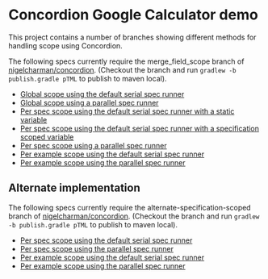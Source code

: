 # Concordion Google Calculator demo

This project contains a number of branches showing different methods for handling scope using Concordion.

The following specs currently require the merge_field_scope branch of [nigelcharman/concordion](https://github.com/nigelcharman/concordion). (Checkout the branch and run `gradlew -b publish.gradle pTML` to publish to maven local).

* [Global scope using the default serial spec runner](../../blob/global_serial/src/test/java/org/concordion/google/calculator/GoogleBaseFixture.java)
* [Global scope using a parallel spec runner](../../blob/global_parallel/src/test/java/org/concordion/google/calculator/GoogleBaseFixture.java)
* [Per spec scope using the default serial spec runner with a static variable](../../blob/per_spec_serial_static/src/test/java/org/concordion/google/calculator/GoogleBaseFixture.java)
* [Per spec scope using the default serial spec runner with a specification scoped variable](../../blob/per_spec_serial_specification_scoped/src/test/java/org/concordion/google/calculator/GoogleBaseFixture.java)
* [Per spec scope using a parallel spec runner](../../blob/per_spec_parallel/src/test/java/org/concordion/google/calculator/GoogleBaseFixture.java)
* [Per example scope using the default serial spec runner ](../../blob/per_example_serial/src/test/java/org/concordion/google/calculator/GoogleBaseFixture.java)
* [Per example scope using the parallel spec runner ](../../blob/per_example_parallel/src/test/java/org/concordion/google/calculator/GoogleBaseFixture.java)

## Alternate implementation
The following specs currently require the alternate-specification-scoped branch of [nigelcharman/concordion](https://github.com/nigelcharman/concordion). (Checkout the branch and run `gradlew -b publish.gradle pTML` to publish to maven local).
* [Per spec scope using the default serial spec runner](../../blob/per_spec_serial_alternate/src/test/java/org/concordion/google/calculator/GoogleBaseFixture.java)
* [Per spec scope using the parallel spec runner](../../blob/per_spec_parallel_alternate/src/test/java/org/concordion/google/calculator/GoogleBaseFixture.java)
* [Per example scope using the default serial spec runner ](../../blob/per_example_serial_alternate/src/test/java/org/concordion/google/calculator/GoogleBaseFixture.java)
* [Per example scope using the parallel spec runner ](../../blob/per_example_parallel_alternate/src/test/java/org/concordion/google/calculator/GoogleBaseFixture.java)


